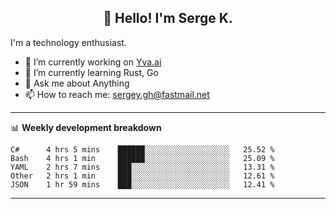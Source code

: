 <h2 align="center">👋 Hello! I'm Serge K.</h2>

I'm a technology enthusiast.

- 🔭 I’m currently working on [Yva.ai](https://www.yva.ai/)
- 🌱 I’m currently learning Rust, Go
- 💬 Ask me about Anything
- 📫 How to reach me: sergey.gh@fastmail.net

-------

📊 **Weekly development breakdown**
<!--START_SECTION:waka-->
```text
C#      4 hrs 5 mins    ██████░░░░░░░░░░░░░░░░░░░   25.52 % 
Bash    4 hrs 1 min     ██████░░░░░░░░░░░░░░░░░░░   25.09 % 
YAML    2 hrs 7 mins    ███░░░░░░░░░░░░░░░░░░░░░░   13.31 % 
Other   2 hrs 1 min     ███░░░░░░░░░░░░░░░░░░░░░░   12.61 % 
JSON    1 hr 59 mins    ███░░░░░░░░░░░░░░░░░░░░░░   12.41 %
```
<!--END_SECTION:waka-->
-------
